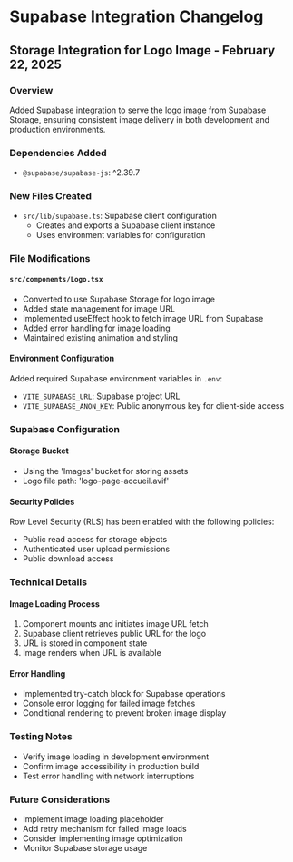 # Supabase Integration Changelog

## Storage Integration for Logo Image - February 22, 2025

### Overview
Added Supabase integration to serve the logo image from Supabase Storage, ensuring consistent image delivery in both development and production environments.

### Dependencies Added
- `@supabase/supabase-js`: ^2.39.7

### New Files Created
- `src/lib/supabase.ts`: Supabase client configuration
  - Creates and exports a Supabase client instance
  - Uses environment variables for configuration

### File Modifications

#### `src/components/Logo.tsx`
- Converted to use Supabase Storage for logo image
- Added state management for image URL
- Implemented useEffect hook to fetch image URL from Supabase
- Added error handling for image loading
- Maintained existing animation and styling

#### Environment Configuration
Added required Supabase environment variables in `.env`:
- `VITE_SUPABASE_URL`: Supabase project URL
- `VITE_SUPABASE_ANON_KEY`: Public anonymous key for client-side access

### Supabase Configuration

#### Storage Bucket
- Using the 'Images' bucket for storing assets
- Logo file path: 'logo-page-accueil.avif'

#### Security Policies
Row Level Security (RLS) has been enabled with the following policies:
- Public read access for storage objects
- Authenticated user upload permissions
- Public download access

### Technical Details

#### Image Loading Process
1. Component mounts and initiates image URL fetch
2. Supabase client retrieves public URL for the logo
3. URL is stored in component state
4. Image renders when URL is available

#### Error Handling
- Implemented try-catch block for Supabase operations
- Console error logging for failed image fetches
- Conditional rendering to prevent broken image display

### Testing Notes
- Verify image loading in development environment
- Confirm image accessibility in production build
- Test error handling with network interruptions

### Future Considerations
- Implement image loading placeholder
- Add retry mechanism for failed image loads
- Consider implementing image optimization
- Monitor Supabase storage usage